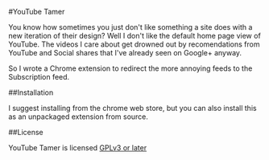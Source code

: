 #YouTube Tamer

You know how sometimes you just don't like something a site does with a new iteration of their design? Well I don't like the default home page view of YouTube. The videos I care about get drowned out by recomendations from YouTube and Social shares that I've already seen on Google+ anyway.

So I wrote a Chrome extension to redirect the more annoying feeds to the Subscription feed.

##Installation

I suggest installing from the chrome web store, but you can also install this as an unpackaged extension from source.

##License

YouTube Tamer is licensed [GPLv3 or later](http://www.gnu.org/licenses/gpl-3.0.txt)
